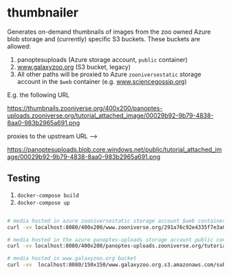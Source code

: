 # thumbnailer

Generates on-demand thumbnails of images from the zoo
owned Azure blob storage and (currently) specific S3 buckets. These buckets are allowed:

1. panoptesuploads (Azure storage account, `public` container)
2. www.galaxyzoo.org (S3 bucket, legacy)
3. All other paths will be proxied to Azure `zooniversestatic` storage account in the `$web` container (e.g. www.sciencegossip.org)

E.g. the following URL

https://thumbnails.zooniverse.org/400x200/panoptes-uploads.zooniverse.org/tutorial_attached_image/00029b92-9b79-4838-8aa0-983b2965a691.png

proxies to the upstream URL -->

https://panoptesuploads.blob.core.windows.net/public/tutorial_attached_image/00029b92-9b79-4838-8aa0-983b2965a691.png

## Testing

1. `docker-compose build`
2. `docker-compose up`

``` bash

# media hosted in azure zooniversestatic storage account $web container
curl -vv localhost:8080/400x200/www.zooniverse.org/291a76c92e4335f7e3a0bed53af6a7bf.jpg

# media hosted in the azure panoptes-uploads storage account public container
curl -vv localhost:8080/400x200/panoptes-uploads.zooniverse.org/tutorial_attached_image/00029b92-9b79-4838-8aa0-983b2965a691.png

# media hosted in www.galaxyzoo.org bucket
curl -vv  localhost:8080/150x150/www.galaxyzoo.org.s3.amazonaws.com/subjects/standard/1237646586100384096.jpg
```
